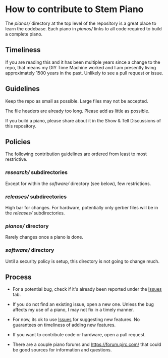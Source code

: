 # How to contribute to Stem Piano

The *pianos/* directory at the top level of the repository is a great place to learn the codebase. Each piano in *pianos/* links to all code required to build a complete piano.

## Timeliness
If you are reading this and it has been multiple years since a change to the repo, that means my DIY Time Machine worked and I am presently living approximately 1500 years in the past. Unlikely to see a pull request or issue.

## Guidelines

Keep the repo as small as possible. Large files may not be accepted.

The file headers are already too long. Please add as little as possible.

If you build a piano, please share about it in the Show & Tell Discussions of this repository.

## Policies

The following contribution guidelines are ordered from least to most restrictive.

### *research/* subdirectories
Except for within the *software/* directory (see below), few restrictions.

### *releases/* subdirectories
High bar for changes. For hardware, potentially only gerber files will be in the *releases/* subdirectories.

### *pianos/* directory
Rarely changes once a piano is done.

### *software/* directory
Until a security policy is setup, this directory is not going to change much.

## Process

* For a potential bug, check if it's already been reported under the [Issues](https://github.com/gzweigle/DIY-Grand-Digital-Piano/issues) tab.

* If you do not find an existing issue, open a new one. Unless the bug affects my use of a piano, I may not fix in a timely manner.

* For now, its ok to use [Issues](https://github.com/gzweigle/DIY-Grand-Digital-Piano/issues) for suggesting new features. No guarantees on timeliness of adding new features.

* If you want to contribute code or hardware, open a pull request.

* There are a couple piano forums and https://forum.pjrc.com/ that could be good sources for information and questions.